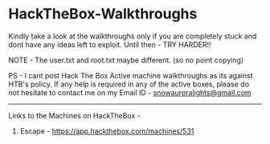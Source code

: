 # HackTheBox-Walkthroughs

Kindly take a look at the walkthroughs only if you are completely stuck and dont have any ideas left to exploit. Until then - TRY HARDER!!

NOTE - The user.txt and root.txt maybe different. (so no point copying)

PS - I cant post Hack The Box Active machine walkthroughs as its against HTB's policy. If any help is required in any of the active boxes, please do not hesitate to contact me on my Email ID - snowauroralights@gmail.com
***

Links to the Machines on HackTheBox -
1. Escape - https://app.hackthebox.com/machines/531
